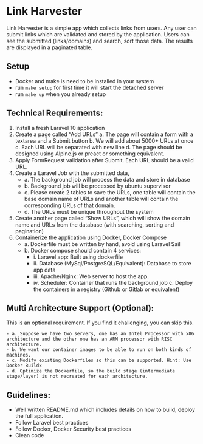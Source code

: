 # Link Harvester

Link Harvester is a simple app which collects links from users. Any user can submit links
which are validated and stored by the application. Users can see the submitted
(links/domains) and search, sort those data. The results are displayed in a paginated table.
## Setup
- Docker and make is need to be installed in your system
- run `make setup` for first time it will start the detached server
- run `make up` when you already setup
## Technical Requirements:
1. Install a fresh Laravel 10 application
2. Create a page called “Add URLs”
a. The page will contain a form with a textarea and a Submit button
b. We will add about 5000+ URLs at once
c. Each URL will be separated with new line
d. The page should be designed using Alpine.js or preact or something
equivalent.
3. Apply FormRequest validation after Submit. Each URL should be a valid URL.
4. Create a Laravel Job with the submitted data,
    - a. The background job will process the data and store in database
    - b. Background job will be processed by ubuntu supervisor
    - c. Please create 2 tables to save the URLs, one table will contain the base domain name of URLs and another table will contain the corresponding URLs of that domain.
    - d. The URLs must be unique throughout the system
5. Create another page called “Show URLs”, which will show the domain name and
URLs from the database (with searching, sorting and pagination)
6. Containerize the application using Docker, Docker Compose
    - a. Dockerfile must be written by hand, avoid using Laravel Sail
    - b. Docker compose should contain 4 services:
        - i. Laravel app: Built using dockerfile
        - ii. Database (MySql/PostgreSQL/Equivalent): Database to store app
        data
        - iii. Apache/Nginx: Web server to host the app.
        - iv. Scheduler: Container that runs the background job
    c. Deploy the containers in a registry (Github or Gitlab or equivalent)
## Multi Architecture Support (Optional):
This is an optional requirement. If you find it challenging, you can skip this.

    - a. Suppose we have two servers, one has an Intel Processor with x86
    architecture and the other one has an ARM processor with RISC architecture.
    - b. We want our container images to be able to run on both kinds of machines.
    - c. Modify existing Dockerfiles so this can be supported. Hint: Use Docker Buildx
    - d. Optimize the Dockerfile, so the build stage (intermediate stage/layer) is not recreated for each architecture.
## Guidelines:
- Well written README.md which includes details on how to build, deploy the full
application.
- Follow Laravel best practices
- Follow Docker, Docker Security best practices
- Clean code
